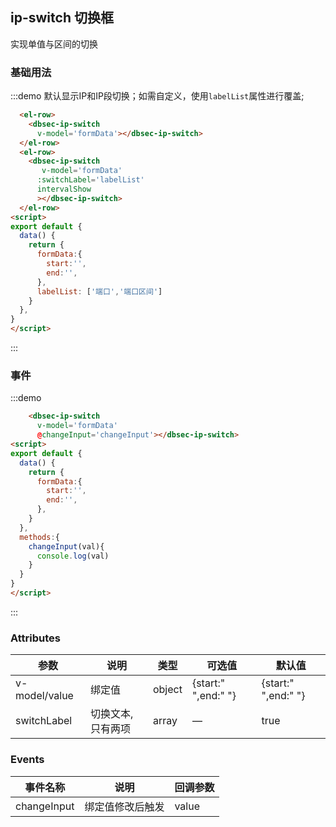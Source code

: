 ## ip-switch 切换框

实现单值与区间的切换

### 基础用法

:::demo 默认显示IP和IP段切换；如需自定义，使用`labelList`属性进行覆盖;
```html
  <el-row>
    <dbsec-ip-switch
      v-model='formData'></dbsec-ip-switch>
  </el-row>
  <el-row>
    <dbsec-ip-switch
       v-model='formData'
      :switchLabel='labelList'
      intervalShow
      ></dbsec-ip-switch>
  </el-row>
<script>
export default {
  data() {
    return {
      formData:{
        start:'',
        end:'',
      },
      labelList: ['端口','端口区间']
    }
  },
}
</script>
```
:::

### 事件

:::demo 
```html
    <dbsec-ip-switch
      v-model='formData'
      @changeInput='changeInput'></dbsec-ip-switch>
<script>
export default {
  data() {
    return {
      formData:{
        start:'',
        end:'',
      },
    }
  },
  methods:{
    changeInput(val){
      console.log(val)
    }
  }
}
</script>
```
:::

### Attributes

| 参数           | 说明                           | 类型      | 可选值                               | 默认值  |
| -------------- | ------------------------------ | --------- | ------------------------------------ | ------- |
| v-model/value   | 绑定值                 | object  |    {start:" ",end:" "}   |{start:" ",end:" "}  
| switchLabel      | 切换文本,只有两项    | array | —                                    | true    |

### Events

| 事件名称           | 说明                           | 回调参数 |
| -------------- | ------------------------------ | --------- | 
| changeInput  | 绑定值修改后触发                 | value  |  |